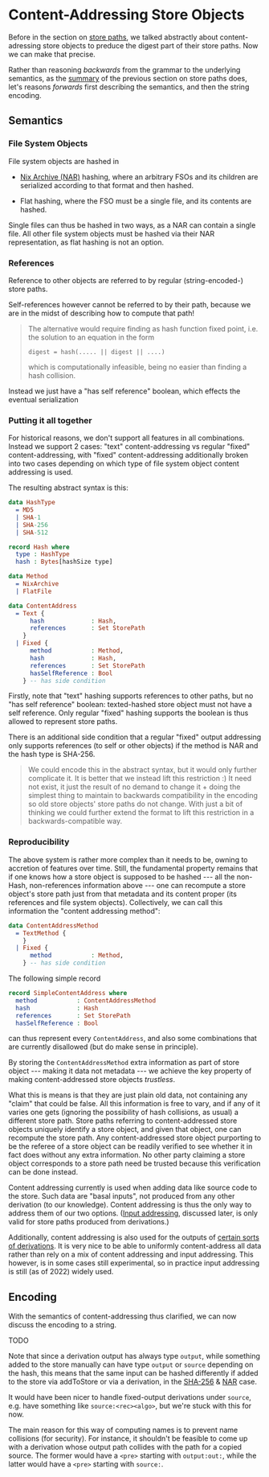 # Content-Addressing Store Objects

Before in the section on [store paths](./paths.md), we talked abstractly about content-adressing store objects to preduce the digest part of their store paths.
Now we can make that precise.

Rather than reasoning *backwards* from the grammar to the underlying semantics, as the [summary](./path.md#summary) of the previous section on store paths does,
let's reasons *forwards* first describing the semantics, and then the string encoding.

## Semantics

### File System Objects

File system objects are hashed in

- [Nix Archive (NAR)](./nar.md) hashing, where an arbitrary FSOs and its children are serialized according to that format and then hashed.

- Flat hashing, where the FSO must be a single file, and its contents are hashed.

Single files can thus be hashed in two ways, as a NAR can contain a single file.
All other file system objects must be hashed via their NAR representation, as flat hashing is not an option.

### References

Reference to other objects are referred to by regular (string-encoded-) store paths.

Self-references however cannot be referred to by their path, because we are in the midst of describing how to compute that path!

> The alternative would require finding as hash function fixed point, i.e. the solution to an equation in the form
> ```
> digest = hash(..... || digest || ....)
> ```
> which is computationally infeasible, being no easier than finding a hash collision.

Instead we just have a "has self reference" boolean, which effects the eventual serialization

### Putting it all together

For historical reasons, we don't support all features in all combinations.
Instead we support 2 cases: "text" content-addressing vs regular "fixed" content-addressing,
with "fixed" content-addressing additionally broken into two cases depending on which type of file system object content addressing is used.

The resulting abstract syntax is this:

```idris
data HashType
  = MD5
  | SHA-1
  | SHA-256
  | SHA-512

record Hash where
  type : HashType
  hash : Bytes[hashSize type]

data Method
  = NixArchive
  | FlatFile

data ContentAddress
  = Text {
      hash             : Hash,
      references       : Set StorePath
    }
  | Fixed {
      method           : Method,
      hash             : Hash,
      references       : Set StorePath
      hasSelfReference : Bool
    } -- has side condition
```

Firstly, note that "text" hashing supports references to other paths, but no "has self reference" boolean:
texted-hashed store object must not have a self reference.
Only regular "fixed" hashing supports the boolean is thus allowed to represent store paths.

There is an additional side condition that a regular "fixed" output addressing only supports references (to self or other objects) if the method is NAR and the hash type is SHA-256.

> We could encode this in the abstract syntax, but it would only further complicate it.
> It is better that we instead lift this restriction :)
> It need not exist, it just the result of no demand to change it + doing the simplest thing to maintain to backwards compatibility in the encoding so old store objects' store paths do not change.
> With just a bit of thinking we could further extend the format to lift this restriction in a backwards-compatible way.

### Reproducibility

The above system is rather more complex than it needs to be, owning to accretion of features over time.
Still, the fundamental property remains that if one knows how a store object is supposed to be hashed
--- all the non-Hash, non-references information above
--- one can recompute a store object's store path just from that metadata and its content proper (its references and file system objects).
Collectively, we can call this information the "content addressing method":

```idris
data ContentAddressMethod
  = TextMethod {
    }
  | Fixed {
      method           : Method,
    } -- has side condition
```

The following simple record

```idris
record SimpleContentAddress where
  method           : ContentAddressMethod
  hash             : Hash
  references       : Set StorePath
  hasSelfReference : Bool
```

can thus represent every `ContentAddress`, and also some combinations that are currently disallowed (but do make sense in principle).

By storing the `ContentAddressMethod` extra information as part of store object
--- making it data not metadata
--- we achieve the key property of making content-addressed store objects *trustless*.

What this is means is that they are just plain old data, not containing any "claim" that could be false.
All this information is free to vary, and if any of it varies one gets (ignoring the possibility of hash collisions, as usual) a different store path.
Store paths referring to content-addressed store objects uniquely identify a store object, and given that object, one can recompute the store path.
Any content-addressed store object purporting to be the referee of a store object can be readily verified to see whether it in fact does without any extra information.
No other party claiming a store object corresponds to a store path need be trusted because this verification can be done instead.

Content addressing currently is used when adding data like source code to the store.
Such data are "basal inputs", not produced from any other derivation (to our knowledge).
Content addressing is thus the only way to address them of our two options.
([Input addressing](./drv/ia.md), discussed later, is only valid for store paths produced from derivations.)

Additionally, content addressing is also used for the outputs of [certain sorts of derivations](./drv/ca.md).
It is very nice to be able to uniformly content-address all data rather than rely on a mix of content addressing and input addressing.
This however, is in some cases still experimental, so in practice input addressing is still (as of 2022) widely used.

## Encoding

With the semantics of content-addressing thus clarified, we can now discuss the encoding to a string.

TODO

Note that since a derivation output has always type `output`, while something added to the store manually can have type `output` or `source` depending on the hash,
this means that the same input can be hashed differently if added to the store via addToStore or via a derivation, in the [SHA-256](sha-256) & [NAR](./nar.md) case.

It would have been nicer to handle fixed-output derivations under `source`, e.g. have something like `source:<rec><algo>`, but we're stuck with this for now.

The main reason for this way of computing names is to prevent name collisions (for security).
For instance, it shouldn't be feasible to come up with a derivation whose output path collides with the path for a copied source.
The former would have a `<pre>` starting with `output:out:`, while the latter would have a `<pre>` starting with `source:`.

